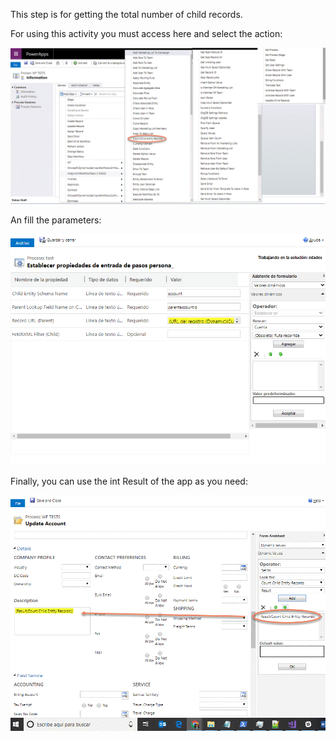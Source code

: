 This step is for getting the total number of child records.

For using this activity you must access here and select the action:

![](CountChildEntityRecord1.gif)

An fill the parameters:

![](CountChildEntityRecord4.gif)

Finally, you can use the int Result of the app as you need:

![](CountChildEntityRecord3.gif)
